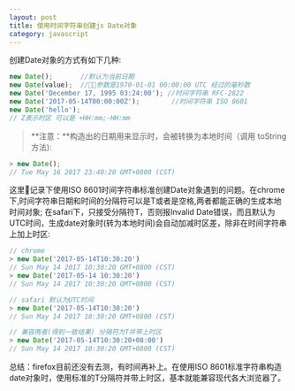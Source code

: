 ```yaml
---
layout: post
title: 使用时间字符串创建js Date对象
category: javascript
---
```


创建Date对象的方式有如下几种:
```javascript
new Date();       //默认为当前日期
new Date(value);  //参数是1970-01-01 00:00:00 UTC 经过的毫秒数
new Date('December 17, 1995 03:24:00'); //时间字符串 RFC-2822
new Date('2017-05-14T00:00:00Z');        //时间字符串 ISO 8601
new Date('hello');
// Z表示时区 可以是 +HH:mm;-HH:mm
```

> **注意：**构造出的日期用来显示时，会被转换为本地时间（调用 toString 方法):

```javascript
> new Date();
// Tue May 16 2017 23:40:20 GMT+0800 (CST)
```

这里记录下使用ISO 8601时间字符串标准创建Date对象遇到的问题。在chrome下,时间字符串日期和时间的分隔符可以是T或者是空格,两者都能正确的生成本地时间对象;
在safari下，只接受分隔符T，否则报Invalid Date错误，而且默认为UTC时间，生成date对象时(转为本地时间)会自动加减时区差，除非在时间字符串上加上时区:
```javascript
// chrome
> new Date('2017-05-14T10:30:20')
// Sun May 14 2017 10:30:20 GMT+0800 (CST)
> new Date('2017-05-14 10:30:20')
// Sun May 14 2017 10:30:20 GMT+0800 (CST)

// safari 默认为UTC时间
> new Date('2017-05-14T10:30:20')
// Sun May 14 2017 18:30:20 GMT+0800 (CST)

// 兼容两者(得到一致结果) 分隔符为T并带上时区
> new Date('2017-05-14T10:30:20+08:00')
// Sun May 14 2017 10:30:20 GMT+0800 (CST)
```
总结：firefox目前还没有去测，有时间再补上。在使用ISO 8601标准字符串构造date对象时，使用标准的T分隔符并带上时区，基本就能兼容现代各大浏览器了。
